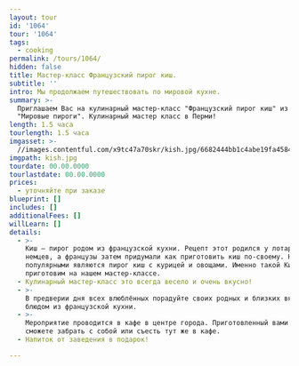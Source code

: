```yaml
---
layout: tour
id: '1064'
tour: '1064'
tags:
  - cooking
permalink: /tours/1064/
hidden: false
title: Мастер-класс Французский пирог киш.
subtitle: ''
intro: Мы продолжаем путешествовать по мировой кухне.
summary: >-
  Приглашаем Вас на кулинарный мастер-класс "Французский пирог киш" из серии
  "Мировые пироги". Кулинарный мастер класс в Перми!
length: 1.5 часа
tourlength: 1.5 часа
imgasset: >-
  //images.contentful.com/x9tc47a70skr/kish.jpg/6682444bb1c4abe19fa4584059704d2c/kish.jpg
imgpath: kish.jpg
tourdate: 00.00.0000
tourlastdate: 00.00.0000
prices:
  - уточняйте при заказе
blueprint: []
includes: []
additionalFees: []
willLearn: []
details:
  - >-
    Киш — пирог родом из французской кухни. Рецепт этот родился у лотарингских
    немцев, а французы затем придумали как приготовить киш по-своему. Наиболее
    популярными являются пирог киш с курицей и овощами. Именно такой Киш мы и
    приготовим на нашем мастер-классе.
  - Кулинарный мастер-класс это всегда весело и очень вкусно!
  - >-
    В предверии дня всех влюблённых порадуйте своих родных и близких вкусненьким
    блюдом из французской кухни.
  - >-
    Мероприятие проводится в кафе в центре города. Приготовленный вами пирог Вы
    сможете забрать с собой или съесть тут же в кафе.
  - Напиток от заведения в подарок!

---
```

